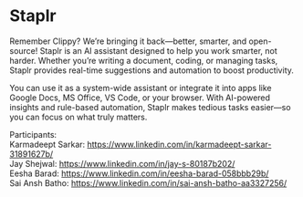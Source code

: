# Staplr
Remember Clippy? We’re bringing it back—better, smarter, and open-source! Staplr is an AI assistant designed to help you work smarter, not harder. Whether you’re writing a document, coding, or managing tasks, Staplr provides real-time suggestions and automation to boost productivity.

You can use it as a system-wide assistant or integrate it into apps like Google Docs, MS Office, VS Code, or your browser. With AI-powered insights and rule-based automation, Staplr makes tedious tasks easier—so you can focus on what truly matters.


Participants: <br />
Karmadeept Sarkar: https://www.linkedin.com/in/karmadeept-sarkar-31891627b/  <br />
Jay Shejwal: https://www.linkedin.com/in/jay-s-80187b202/  <br />
Eesha Barad: https://www.linkedin.com/in/eesha-barad-058bbb29b/  <br />
Sai Ansh Batho: https://www.linkedin.com/in/sai-ansh-batho-aa3327256/  <br />
